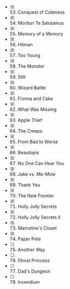 - [x] 53. Conquest of Cuteness
- [x] 54. Morituri Te Salutamus
- [x] 55. Memory of a Memory
- [x] 56. Hitman
- [x] 57. Too Young
- [x] 58. The Monster
- [x] 59. Still
- [x] 60. Wizard Battle
- [x] 61. Fionna and Cake
- [x] 62. What Was Missing
- [x] 63. Apple Thief
- [x] 64. The Creeps
- [x] 65. From Bad to Worse
- [x] 66. Beautopia
- [x] 67. No One Can Hear You
- [x] 68. Jake vs. Me-Mow
- [x] 69. Thank You
- [x] 70. The New Frontier
- [x] 71. Holly Jolly Secrets
- [x] 72. Holly Jolly Secrets II
- [x] 73. Marceline's Closet
- [x] 74. Paper Pete
- [ ] 75. Another Way
- [ ] 76. Ghost Princess
- [ ] 77. Dad's Dungeon
- [ ] 78. Incendium
